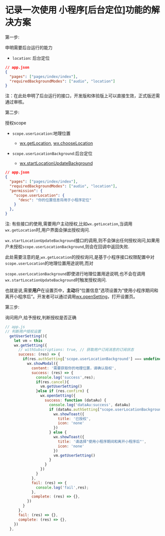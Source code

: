 # 记录一次使用 小程序[后台定位]功能的解决方案



第一步:

申明需要后台运行的能力

* `location`: 后台定位

```json
// app.json
{
  "pages": ["pages/index/index"],
  "requiredBackgroundModes": ["audio", "location"]
}
```

注：在此处申明了后台运行的接口，开发版和体验版上可以直接生效，正式版还需通过审核。



第二步:

授权scope

* `scope.userLocation`:地理位置
  * [wx.getLocation](https://developers.weixin.qq.com/miniprogram/dev/api/location/wx.getLocation.html), [wx.chooseLocation](https://developers.weixin.qq.com/miniprogram/dev/api/location/wx.chooseLocation.html) 

* `scope.userLocationBackground`:后台定位
  * [wx.startLocationUpdateBackground](https://developers.weixin.qq.com/miniprogram/dev/api/location/wx.startLocationUpdateBackground.html)

```json
// app.json
{
  "pages": ["pages/index/index"],
  "requiredBackgroundModes": ["audio", "location"],
  "permission": {
    "scope.userLocation": {
      "desc": "你的位置信息将用于小程序定位"
    }
  },
}

```

注: 有些接口的使用,需要用户主动授权,比如`wx.getLocation`,当调用`wx.getLocation`时,用户界面会弹出授权询问.

​	  `wx.startLocationUpdateBackground`接口的调用,则不会弹出任何授权询问,如果用户未授权`scope.userLocationBackground`,则会在回调中返回失败.

​	  此处需要注意的是,`wx.getLocation`的授权询问,是基于小程序接口权限配置中对`scope.userLocation`的地理位置用途说明,而对

​     `scope.userLocationBackground`即使进行地理位置用途说明,也不会在调用`wx.startLocationUpdateBackground`时触发授权询问.

​     也就是说,需要**用户**在设置页中，**主动**将“位置信息”选项设置为“使用小程序期间和离开小程序后”。开发者可以通过调用[wx.openSetting](https://developers.weixin.qq.com/miniprogram/dev/api/open-api/setting/wx.openSetting.html)，打开设置页。



第三步:

询问用户,给予授权,判断授权是否正确

```js
// app.js
// 判断用户授权设置
  getUserSetting(){
    let vm = this
    wx.getSetting({
      // withSubscriptions: true, // 获取用户订阅消息的订阅状态
      success: (res) => {
        if(res.authSetting['scope.userLocationBackground'] === undefined || res.authSetting['scope.userLocationBackground'] === false){
          wx.showModal({
            content: '需要获取你的地理位置，请确认授权',
            success: (res) => {
              console.log('success',res);
              if(res.cancel){
                vm.getUserSetting()
              }else if (res.confirm) {
                wx.openSetting({
                  success: function (dataAu) {
                    console.log('dataAu:success', dataAu)
                    if (dataAu.authSetting["scope.userLocationBackground"] == true) {
                      wx.showToast({
                        title: '已授权',
                        icon: 'none'
                      })
                    } else {
                      wx.showToast({
                        title: '请选择"使用小程序期间和离开小程序后"',
                        icon: 'none'
                      })
                      vm.getUserSetting()
                    }
                  }
                })
              }
            },
            fail: (res) => {
              console.log('fail',res);
            },
            complete: (res) => {},
          })
        }
      },
      fail: (res) => {},
      complete: (res) => {},
    })
  },
```

